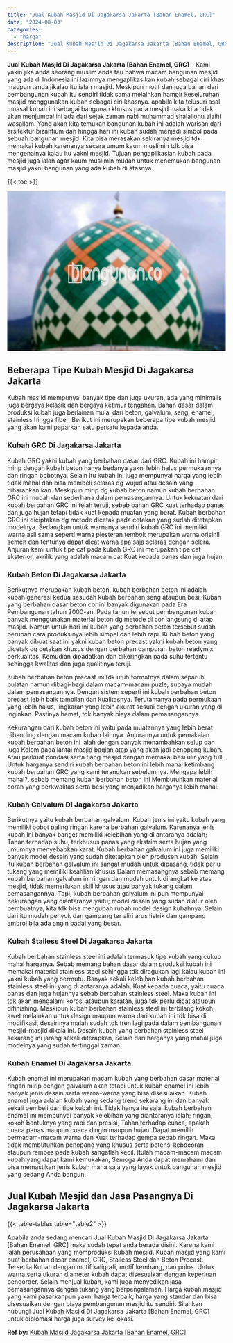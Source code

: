 ```yaml
---
title: "Jual Kubah Masjid Di Jagakarsa Jakarta [Bahan Enamel, GRC]"
date: "2024-08-03"
categories: 
  - "harga"
description: "Jual Kubah Masjid Di Jagakarsa Jakarta [Bahan Enamel, GRC]. Apabila anda sedang mencari Jual Kubah Masjid Di Jagakarsa Jakarta [Bahan Enamel, GRC] maka sud..."
---
```


**Jual Kubah Masjid Di Jagakarsa Jakarta \[Bahan Enamel, GRC\]** – Kami yakin jika anda seorang muslim anda tau bahwa macam bangunan mesjid yang ada di Indonesia ini lazimnya mengaplikasikan kubah sebagai ciri khas maupun tanda jikalau itu ialah masjid. Meskipun motif dan juga bahan dari pembangunan kubah itu sendiri tidak sama melainkan hampir keseluruhan masjid menggunakan kubah sebagai ciri khasnya. apabila kita telusuri asal muasal kubah ini sebagai bangunan khusus pada mesjid maka kita tidak akan menjumpai ini ada dari sejak zaman nabi muhammad shalallohu alaihi wasallam. Yang akan kita temukan bangunan kubah ini adalah warisan dari arsitektur bizantium dan hingga hari ini kubah sudah menjadi simbol pada sebuah bangunan mesjid. Kita bisa merasakan sekiranya mesjid tdk memakai kubah karenanya secara umum kaum muslimin tdk bisa mengenalnya kalau itu yakni mesjid. Tujuan pengaplikasian kubah pada mesjid juga ialah agar kaum muslimin mudah untuk menemukan bangunan masjid yakni bangunan yang ada kubah di atasnya.

{{< toc >}}

![Jual Kubah Masjid Di Jagakarsa Jakarta [Bahan Enamel, GRC]](/images/jual-kubah-masjid-07.png)

## Beberapa Tipe Kubah Mesjid Di Jagakarsa Jakarta

Kubah masjid mempunyai banyak tipe dan juga ukuran, ada yang minimalis juga bergaya kelasik dan bergaya ketimur tengahan. Bahan dasar dalam produksi kubah juga berlainan mulai dari beton, galvalum, seng, enamel, stainless hingga fiber. Berikut ini merupakan beberapa tipe kubah mesjid yang akan kami paparkan satu persatu kepada anda.

### Kubah GRC Di Jagakarsa Jakarta

Kubah GRC yakni kubah yang berbahan dasar dari GRC. Kubah ini hampir mirip dengan kubah beton hanya bedanya yakni lebih halus permukaannya dan ringan bobotnya. Selain itu kubah ini juga mempunyai harga yang lebih tidak mahal dan bisa membeli selaras dg wujud atau desain yang diharapkan kan. Meskipun mirip dg kubah beton namun kubah berbahan GRC ini mudah dan sederhana dalam pemasangannya. Untuk kekuatan dari kubah berbahan GRC ini telah teruji, sebab bahan GRC kuat terhadap panas dan juga hujan tetapi tidak kuat kepada muatan yang berat. Kubah berbahan GRC ini diciptakan dg metode dicetak pada cetakan yang sudah ditetapkan modelnya. Sedangkan untuk warnanya sendiri kubah GRC ini memiliki warna asli sama seperti warna plesteran tembok merupakan warna orisinil semen dan tentunya dapat dicat warna apa saja selaras dengan selera. Anjuran kami untuk tipe cat pada kubah GRC ini merupakan tipe cat eksterior, akrilik yang adalah macam cat Kuat kepada panas dan juga hujan.

### Kubah Beton Di Jagakarsa Jakarta

Berikutnya merupakan kubah beton, kubah berbahan beton ini adalah kubah generasi kedua sesudah kubah berbahan seng ataupun besi. Kubah yang berbahan dasar beton cor ini banyak digunakan pada Era Pembangunan tahun 2000-an. Pada tahun tersebut pembangunan kubah banyak menggunakan material beton dg metode di cor langsung di atap masjid. Namun untuk hari ini kubah yang berbahan beton tersebut sudah berubah cara produksinya lebih simpel dan lebih rapi. Kubah beton yang banyak dibuat saat ini yakni kubah beton precast yakni kubah beton yang dicetak dg cetakan khusus dengan berbahan campuran beton readymix berkualitas. Kemudian dipadatkan dan dikeringkan pada suhu tertentu sehingga kwalitas dan juga qualitinya teruji.

Kubah berbahan beton precast ini tdk utuh formatnya dalam separuh bulatan namun dibagi-bagi dalam macam-macam puzle, supaya mudah dalam pemasangannya. Dengan sistem seperti ini kubah berbahan beton precast lebih baik tampilan dan kualitasnya. Terutamanya pada permukaan yang lebih halus, lingkaran yang lebih akurat sesuai dengan ukuran yang di inginkan. Pastinya hemat, tdk banyak biaya dalam pemasangannya.

Kekurangan dari kubah beton ini yaitu pada muatannya yang lebih berat dibanding dengan macam kubah lainnya. Anjurannya untuk pemakaian kubah berbahan beton ini ialah dengan banyak menambahkan selup dan juga Kolom pada lantai masjid bagian atap yang akan jadi penopang kubah. Atau perkuat pondasi serta tiang mesjid dengan memakai besi ulir yang full. Untuk harganya sendiri kubah berbahan beton ini lebih mahal ketimbang kubah berbahan GRC yang kami terangkan sebelumnya. Mengapa lebih mahal?, sebab memang kubah berbahan beton ini Membutuhkan material coran yang berkwalitas serta besi yang menjadikan harganya lebih mahal.

### Kubah Galvalum Di Jagakarsa Jakarta

Berikutnya yaitu kubah berbahan galvalum. Kubah jenis ini yaitu kubah yang memiliki bobot paling ringan karena berbahan galvalum. Karenanya jenis kubah ini banyak banget memiliki kelebihan yang di antaranya adalah; Tahan terhadap suhu, terkhusus panas yang ekstrim serta hujan yang umumnya menyebabkan karat. Kubah berbahan galvalum ini juga memiliki banyak model desain yang sudah ditetapkan oleh produsen kubah. Selain itu kubah berbahan galvalum ini sangat mudah untuk dipasang, tidak perlu tukang yang memiliki keahlian khusus Dalam memasangnya sebab memang kubah berbahan galvalum ini ringan dan mudah untuk di angkat ke atas mesjid, tidak memerlukan skill khusus atau banyak tukang dalam pemasangannya. Tapi, kubah berbahan galvalum ini pun mempunyai Kekurangan yang diantaranya yaitu; model desain yang sudah diatur oleh pembuatnya, kita tdk bisa mengubah rubah model design kubahnya. Selain dari itu mudah penyok dan gampang ter aliri arus listrik dan gampang ambrol bila ada angin badai yang besar.

### Kubah Stailess Steel Di Jagakarsa Jakarta

Kubah berbahan stainless steel ini adalah termasuk tipe kubah yang cukup mahal harganya. Sebab memang bahan dasar dalam produksi kubah ini memakai material stainless steel sehingga tdk diragukan lagi kalau kubah ini yakni kubah yang bermutu. Banyak sekali kelebihan kubah berbahan stainless steel ini yang di antaranya adalah; Kuat kepada cuaca, yaitu cuaca panas dan juga hujannya sebab berbahan stainless steel. Maka kubah ini tdk akan mengalami korosi ataupun karatan, juga tdk perlu dicat ataupun difinishing. Meskipun kubah berbahan stainless steel ini terbilang kokoh, awet melainkan untuk design maupun warna dari kubah ini tdk bisa di modifikasi, desainnya malah sudah tdk tren lagi pada dalam pembangunan mesjid-masjid dikala ini. Desain kubah yang berbahan stainless steel sekarang ini jarang sekali diterapkan, Selain dari harganya yang mahal juga modelnya yang sudah tertinggal zaman.

### Kubah Enamel Di Jagakarsa Jakarta

Kubah enamel ini merupakan macam kubah yang berbahan dasar material ringan mirip dengan galvalum akan tetapi untuk kubah enamel ini lebih banyak jenis desain serta warna-warna yang bisa disesuaikan. Kubah enamel juga adalah kubah yang sedang trend sekarang ini dan banyak sekali pembeli dari tipe kubah ini. Tidak hanya itu saja, kubah berbahan enamel ini mempunyai banyak kelebihan yang diantaranya ialah; ringan, kokoh bentuknya yang rapi dan presisi, Tahan terhadap cuaca, apakah cuaca panas maupun cuaca dingin maupun hujan. Dapat memilih bermacam-macam warna dan Kuat terhadap gempa sebab ringan. Maka tidak membutuhkan penopang yang khusus serta potensi kebocoran ataupun rembes pada kubah sangatlah kecil. Itulah macam-macam macam kubah yang dapat kami kemukakan, Semoga Anda dapat memahami dan bisa memastikan jenis kubah mana saja yang layak untuk bangunan mesjid yang sedang Anda bangun.

## Jual Kubah Mesjid dan Jasa Pasangnya Di Jagakarsa Jakarta

{{< table-tables table="table2" >}}

Apabila anda sedang mencari Jual Kubah Masjid Di Jagakarsa Jakarta \[Bahan Enamel, GRC\] maka sudah tepat anda berada disini. Karena kami ialah perusahaan yang memproduksi kubah mesjid. Kubah masjid yang kami buat berbahan dasar enamel, GRC, Stailess Steel dan Beton Precast. Tersedia Kubah dengan motif kaligrafi, motif kembang, dan polos. Untuk warna serta ukuran diameter kubah dapat disesuaikan dengan keperluan pengorder. Selain menjual kubah, kami juga menyedikan jasa pemasangannya dengan tukang yang berpengalaman. Harga kubah masjid yang kami pasarkanpun yakni harga terbaik, harga yang standar dan bisa disesuaikan dengan biaya pembangunan mesjid itu sendiri. Silahkan hubungi Jual Kubah Masjid Di Jagakarsa Jakarta \[Bahan Enamel, GRC\] untuk diplomasi harga juga survey ke lokasi.

**Ref by:** [Kubah Masjid Jagakarsa Jakarta [Bahan Enamel, GRC]](https://id.wikipedia.org/wiki/Kubah)
